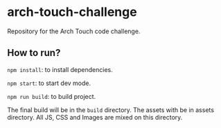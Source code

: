 # arch-touch-challenge
Repository for the Arch Touch code challenge.

## How to run?

`npm install`: to install dependencies.

`npm start`: to start dev mode.

`npm run build`: to build project.

The final build will be in the `build` directory. The assets with be in assets directory. All JS, CSS and Images are mixed on this directory.
